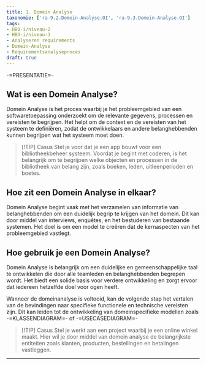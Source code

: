 ```yaml
---
title: 1. Domein Analyse
taxonomie: ['ra-9.2.Domein-Analyse.OI', 'ra-9.3.Domein-Analyse.OI']
tags:
- HBO-i/niveau-2
- HBO-i/niveau-3
- Analyseren requirements
- Domein-Analyse
- Requirementsanalyseproces
draft: true 
---
```

-=PRESENTATIE=-
## Wat is een Domein Analyse?
Domein Analyse is het proces waarbij je het probleemgebied van een softwaretoepassing onderzoekt om de relevante gegevens, processen en vereisten te begrijpen. Het helpt om de context en de vereisten van het systeem te definiëren, zodat de ontwikkelaars en andere belanghebbenden kunnen begrijpen wat het systeem moet doen.

> [!TIP] Casus
> Stel je voor dat je een app bouwt voor een bibliotheekbeheer systeem. Voordat je begint met coderen, is het belangrijk om te begrijpen welke objecten en processen in de bibliotheek van belang zijn, zoals boeken, leden, uitleenperioden en boetes.

## Hoe zit een Domein Analyse in elkaar?
Domein Analyse begint vaak met het verzamelen van informatie van belanghebbenden om een duidelijk begrip te krijgen van het domein. Dit kan door middel van interviews, enquêtes, en het bestuderen van bestaande systemen. Het doel is om een model te creëren dat de kernaspecten van het probleemgebied vastlegt.

## Hoe gebruik je een Domein Analyse?
Domein Analyse is belangrijk om een duidelijke en gemeenschappelijke taal te ontwikkelen die door alle teamleden en belanghebbenden begrepen wordt. Het biedt een solide basis voor verdere ontwikkeling en zorgt ervoor dat iedereen hetzelfde doel voor ogen heeft.

Wanneer de domeinanalyse is voltooid, kan de volgende stap het vertalen van de bevindingen naar specifieke functionele en technische vereisten zijn. Dit kan leiden tot de ontwikkeling van domeinspecifieke modellen zoals -=KLASSENDIAGRAM=- of -=USECASEDIAGRAM=-

> [!TIP] Casus
>Stel je werkt aan een project waarbij je een online winkel maakt. Hier wil je door middel van domein analyse de belangrijkste entiteiten zoals klanten, producten, bestellingen en betalingen vastleggen.

---